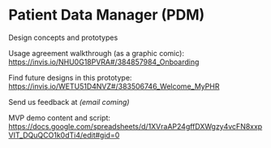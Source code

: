 # Patient Data Manager (PDM)
Design concepts and prototypes

Usage agreement walkthrough (as a graphic comic):
https://invis.io/NHU0G18PVRA#/384857984_Onboarding

Find future designs in this prototype:
https://invis.io/WETU51D4NVZ#/383506746_Welcome_MyPHR

Send us feedback at _(email coming)_

MVP demo content and script:
https://docs.google.com/spreadsheets/d/1XVraAP24gffDXWgzy4vcFN8xxpVIT_DQuQCO1k0dTi4/edit#gid=0
